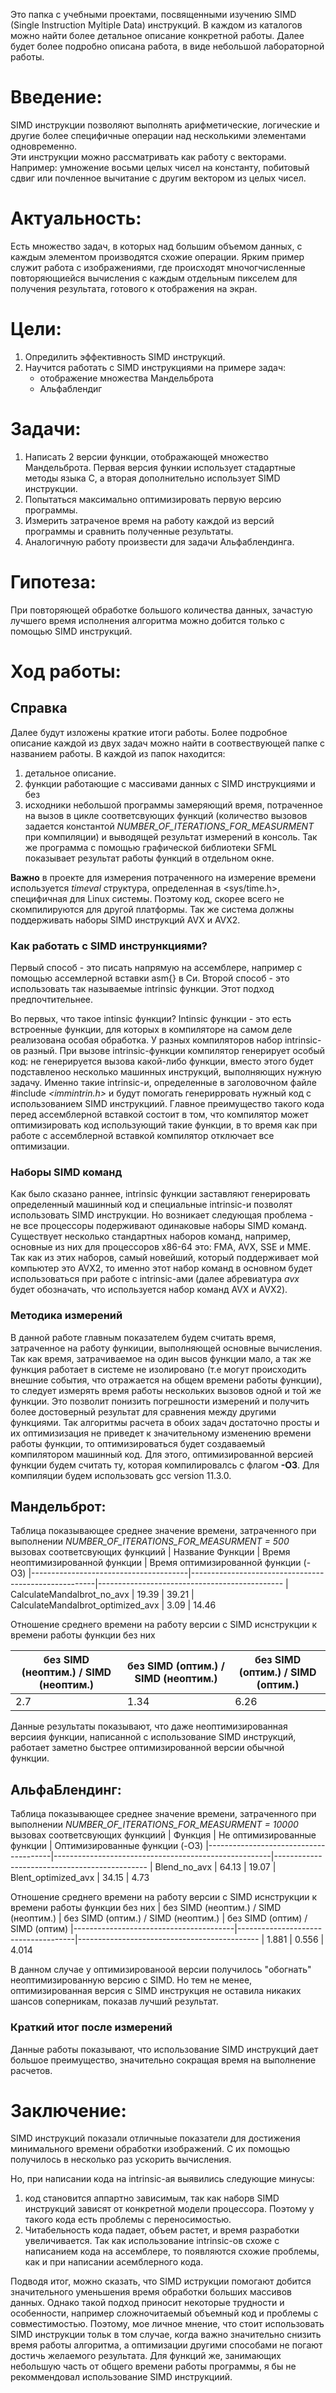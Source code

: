 Это папка с учебными проектами, посвященными изучению SIMD (Single Instruction Myltiple Data) инструкций.
В каждом из каталогов можно найти более детальное описание конкретной работы. Далее будет более подробно описана работа, в виде небольшой лабораторной работы. 

# Введение:
SIMD инструкции позволяют выполнять арифметические, логические и другие более специфичные операции над несколькими элементами одновременно. 		 
Эти инструкции можно рассматривать как работу с векторами.
Например: умножение восьми целых чисел на константу, побитовый сдвиг или почленное вычитание с другим вектором из целых чисел. 
	
# Актуальность:
Есть множество задач, в которых над большим объемом данных, с каждым элементом производятся схожие операции. Ярким пример служит работа с изображениями, где происходят мночогчисленные повторяющиейся вычисления с каждым отдельным пикселем для получения результата, готового к отображения на экран.

# Цели:
1. Опредилить эффективность SIMD инструкций.
2. Научится работать с SIMD инструкциями на примере задач:
	+ отображение множества Мандельброта 
	+ Альфаблендиг
	
# Задачи:
1. Написать 2 версии функции, отображающей множество Мандельброта. Первая версия функии использует стадартные методы языка С, а вторая дополнительно использует SIMD инструкции.
2. Попытаться максимально оптимизировать первую версию программы.
2. Измерить затраченое время на работу каждой из версий программы и сравнить полученные результаты.
3. Аналогичную работу произвести для задачи Альфаблендинга.
	
# Гипотеза:
При повторяющей обработке большого количества данных, зачастую лучшего время исполнения алгоритма можно добится только с помощью SIMD инструкций.
	
# Ход работы:
## Справка
Далее будут изложены краткие итоги работы. Более подробное описание каждой из двух задач можно найти в соотвествующей папке с названием работы.
В каждой из папок находится:
1. детальное описание.
2. функции работающие с массивами данных с SIMD инструкциями и без
3. исходники небольшой программы замеряющий время, потраченное на вызов в цикле соответсвующих функций (количество вызовов задается константой *NUMBER_OF_ITERATIONS_FOR_MEASURMENT* при компиляции) и выводящей результат измерений в консоль. Так же программа с помощью графической библиотеки SFML показывает результат работы функций в отдельном окне.

**Важно** в проекте для измерения потраченного на измерение времени используется *timeval* структура, определенная в <sys/time.h>, специфичная для Linux системы. Поэтому код, скорее всего не скомпилируются для другой платформы. Так же система должны поддерживать наборы SIMD инструкций AVX и AVX2.

### Как работать с SIMD инстрункциями?
Первый способ - это писать напрямую на ассемблере, например с помощью ассемлерной вставки asm{} в Си.
Второй способ - это использовать так называемые intrinsic функции. Этот подход предпочтительнее. 

Во первых, что такое intinsic функции? Intinsic функции - это есть встроенные функции, для которых в компиляторе на самом деле реализована особая обработка. У разных компиляторов набор intrinsic-ов разный. При вызове intrinsic-функции компилятор генерирует особый код: не генерируется вызова какой-либо функции, вместо этого будет подставленоо несколько машинных инструкций, выполняющих нужную задачу.
Именно такие intrinsic-и, определенные в заголовочном файле #include *<immintrin.h>* и будут помогать генерирровать нужный код с использованием SIMD инструкциий. Главное преимущество такого кода перед ассемблерной вставкой состоит в том, что компилятор может оптимизировать код использующий такие функции, в то время как при работе с ассемблерной вставкой компилятор отключает все оптимизации.

### Наборы SIMD команд
 Как было сказано раннее, intrinsic функции заставляют генерировать определенный машинный код и специальные intrinsic-и позволят использовать SIMD инструкции. Но возникает следующая проблема - не все процессоры подерживают одинаковые наборы SIMD команд. Существует несколько стандартных наборов команд, например, основные из них для процессоров х86-64 это: FMA, AVX, SSE и MME. Так как из этих наборов, самый новейший, который поддерживает мой компьютер это AVX2, то именно этот набор команд в основном будет использоваться при работе с intrinsic-ами (далее абревиатура *avx* будет обозначать, что используется набор команд AVX и AVX2).  
 
### Методика измерений
В данной работе главным показателем будем считать время, затраченное на работу функиции, выполняющей основные вычисления. Так как время, затрачиваемое на один высов функции мало, а так же функция работает в системе не изолировано (т.е могут происходить внешние события, что отражается на общем времени работы функции), то следует измерять время работы нескольких вызовов одной и той же функции. Это позволит понизить погрешности измерений и получить более достоверный результат для сравнения между другими функциями.
Так алгоритмы расчета в обоих задач достаточно просты и их оптимизизация не приведет к значительному изменению времени работы функции, то оптимизироваться будет создаваемый компилятором машинный код. Для этого, оптимизированной версией функции будем считать ту, которая компилировалсь с флагом **-О3**. Для компиляции будем использовать gcc version 11.3.0.

## Мандельброт:
Таблица показывающее среднее значение времени, затраченного при выполнении *NUMBER_OF_ITERATIONS_FOR_MEASURMENT = 500* вызовах соответсвующих функциий
| Название Функции			| Время неоптимизированной функции		       | Время оптимизированной функции (-O3) 
|---------------------------------------|------------------------------------------------------|----------------------------------------------
| CalculateMandalbrot_no_avx		| 19.39						       | 39.21
| CalculateMandalbrot_optimized_avx     | 3.09                                                 | 14.46

Отношение среднего времени на работу версии с SIMD иснструкции к времени работы функции без них


|  без SIMD (неоптим.) / SIMD (неоптим.) | без SIMD (оптим.) / SIMD (неоптим.) | без SIMD (оптим.) / SIMD (оптим.)
|----------------------------------------|-------------------------------------|---------------------------------------------
| 2.7			     		 | 1.34				       | 6.26

Данные результаты показывают, что даже неоптимизированная версиия функции, написанной с использование SIMD инструкций, работает заметно быстрее оптимизированной версии обычной функции.

## АльфаБлендинг:

Таблица показывающее среднее значение времени, затраченного при выполнении *NUMBER_OF_ITERATIONS_FOR_MEASURMENT = 10000* вызовах соответсвующих функциий
| Функция				| Не оптимизированные функции			       | Оптимизированные функции (-O3) 
|---------------------------------------|------------------------------------------------------|----------------------------------------------
| Blend_no_avx				| 64.13						       | 19.07
| Blent_optimized_avx		        | 34.15                                                | 4.73

Отношение среднего времени на работу версии с SIMD иснструкции к времени работы функции без них
|  без SIMD (неоптим.) / SIMD (неоптим.) | без SIMD (оптим.) / SIMD (неоптим.) | без SIMD (оптим) / SIMD (оптим)
|----------------------------------------|-------------------------------------|---------------------------------------------
| 1.881			     		 | 0.556			       | 4.014


В данном случае у оптимизированоой версии получилось "обогнать" неоптимизированную версию с SIMD. Но тем не менее, оптимизированная версия c SIMD инструкция не оставила никаких шансов соперникам, показав лучший результат.

### Краткий итог после измерений
Данные работы показывают, что использование SIMD инструкций дает большое преимущество, значительно сокращая время на выполнение расчетов.

# Заключение:
SIMD инструкций показали отличныые показатели для достижения минимального времени обработки изображений. С их помощью получилось в несколько раз ускорить вычисления.

Но, при написании кода на intrinsic-ая выявились следующие минусы:
1. код становится аппартно зависимым, так как наборв SIMD инструкций зависят от конкретной модели процессора. Поэтому у такого кода есть проблемы с переносимостью.
2. Читабельность кода падает, объем растет, и время разработки увеличивается. Так как использование intrinsic-ов схоже с написанием кода на ассемблере, то появляются схожие проблемы, как и при написании асемблерного кода.

Подводя итог, можно сказать, что SIMD иструкции помогают добится значительного уменьшения время обработки больших массивов данных. Однако такой подход приносит некоторые трудности и особенности, например сложночитаемый объемный код и проблемы с совместимостью. 
Поэтому, мое личное мнение, что стоит использовать SIMD инструкции тольк в том случае, когда важно значительно снизить время работы алгоритма, а оптимизации другими способами не погают достичь желаемого результата. Для функций же, занимающих небольшую часть от общего времени работы программы, я бы не рекоммендовал использование SIMD инструкциий.
